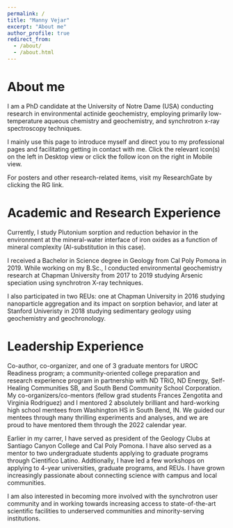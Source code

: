 ```yaml
---
permalink: /
title: "Manny Vejar"
excerpt: "About me"
author_profile: true
redirect_from: 
  - /about/
  - /about.html
---
```


# About me
I am a PhD candidate at the University of Notre Dame (USA) conducting research in environmental actinide geochemistry, employing primarily low-temperature aqueous chemistry and geochemistry, and synchrotron x-ray spectroscopy techniques. 

I mainly use this page to introduce myself and direct you to my professional pages and facilitating getting in contact with me. Click the relevant icon(s) on the left in Desktop view or click the follow icon on the right in Mobile view.

For posters and other research-related items, visit my ResearchGate by clicking the RG link.

# Academic and Research Experience
Currently, I study Plutonium sorption and reduction behavior in the environment at the mineral-water interface of iron oxides as a function of mineral complexity (Al-substitution in this case).

I received a Bachelor in Science degree in Geology from Cal Poly Pomona in 2019. While working on my B.Sc., I conducted environmental geochemistry research at Chapman University from 2017 to  2019 studying Arsenic speciation using synchrotron X-ray techniques. 

I also participated in two REUs: one at Chapman University in 2016 studying nanoparticle aggregation and its impact on sorption behavior, and later at Stanford Univeristy in 2018 studying sedimentary geology using geochemistry and geochronology.

# Leadership Experience
Co-author, co-organizer, and one of 3 graduate mentors for UROC Readiness program; a community-oriented college preparation and research experience program in partnership with ND TRiO, ND Energy, Self-Healing Communities SB, and South Bend Community School Corporation. My co-organizers/co-mentors (fellow grad students Frances Zengotita and Virginia Rodriguez) and I mentored 2 absolutely brilliant and hard-working high school mentees from Washington HS in South Bend, IN. We guided our mentees through many thrilling experiments and analyses, and we are proud to have mentored them through the 2022 calendar year. 

Earlier in my carrer, I have served as president of the Geology Clubs at Santiago Canyon College and Cal Poly Pomona. I have also served as a mentor to two  undergraduate students applying to graduate programs through Cientifico Latino. Addtionally, I have led a few workshops on applying to 4-year universities, graduate programs, and REUs. I have grown increasingly passionate about connecting science with campus and local communities.

I am also interested in becoming more involved with the synchrotron user community and in working towards increasing access to state-of-the-art scientific facilities to underserved communities and minority-serving institutions.
